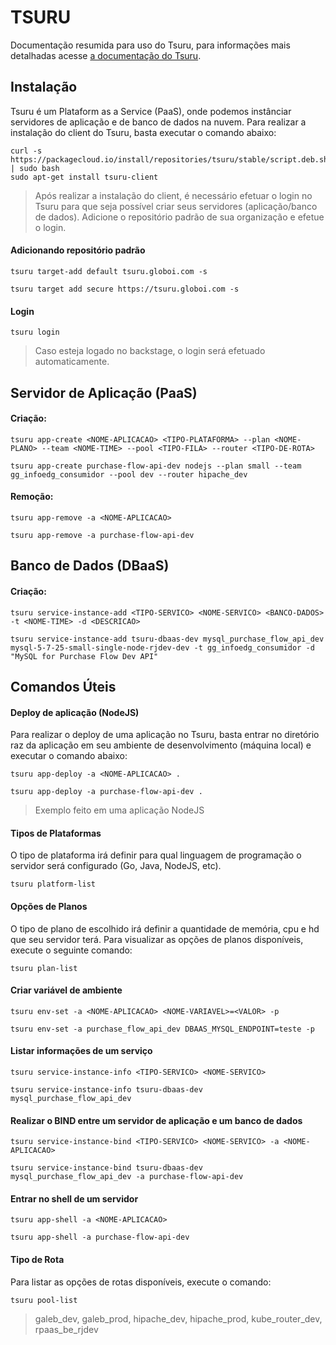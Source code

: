 # TSURU

Documentação resumida para uso do Tsuru, para informações mais detalhadas acesse [a documentação do Tsuru](https://tsuru.io/).

## Instalação

Tsuru é um Plataform as a Service (PaaS), onde podemos instânciar servidores de aplicação e de banco de dados na nuvem.
Para realizar a instalação do client do Tsuru, basta executar o comando abaixo:

```
curl -s https://packagecloud.io/install/repositories/tsuru/stable/script.deb.sh | sudo bash
sudo apt-get install tsuru-client
```

> Após realizar a instalação do client, é necessário efetuar o login no Tsuru para que seja possível criar seus servidores (aplicação/banco de dados). Adicione o repositório padrão de sua organização e efetue o login.


#### Adicionando repositório padrão
```
tsuru target-add default tsuru.globoi.com -s

tsuru target add secure https://tsuru.globoi.com -s
```

#### Login
```
tsuru login
```
> Caso esteja logado no backstage, o login será efetuado automaticamente.


## Servidor de Aplicação (PaaS)

#### Criação:

```
tsuru app-create <NOME-APLICACAO> <TIPO-PLATAFORMA> --plan <NOME-PLANO> --team <NOME-TIME> --pool <TIPO-FILA> --router <TIPO-DE-ROTA>

tsuru app-create purchase-flow-api-dev nodejs --plan small --team gg_infoedg_consumidor --pool dev --router hipache_dev
```

#### Remoção:

```
tsuru app-remove -a <NOME-APLICACAO>

tsuru app-remove -a purchase-flow-api-dev
```

## Banco de Dados (DBaaS)

#### Criação:

```
tsuru service-instance-add <TIPO-SERVICO> <NOME-SERVICO> <BANCO-DADOS> -t <NOME-TIME> -d <DESCRICAO>

tsuru service-instance-add tsuru-dbaas-dev mysql_purchase_flow_api_dev mysql-5-7-25-small-single-node-rjdev-dev -t gg_infoedg_consumidor -d "MySQL for Purchase Flow Dev API"
```

## Comandos Úteis

#### Deploy de aplicação (NodeJS)
Para realizar o deploy de uma aplicação no Tsuru, basta entrar no diretório raz da aplicação em seu ambiente de desenvolvimento (máquina local) e executar o comando abaixo:
```
tsuru app-deploy -a <NOME-APLICACAO> .

tsuru app-deploy -a purchase-flow-api-dev .
```
> Exemplo feito em uma aplicação NodeJS

#### Tipos de Plataformas
O tipo de plataforma irá definir para qual linguagem de programação o servidor será configurado (Go, Java, NodeJS, etc).

```
tsuru platform-list
```

#### Opções de Planos
O tipo de plano de escolhido irá definir a quantidade de memória, cpu e hd que seu servidor terá. Para visualizar as opções de planos disponíveis, execute o seguinte comando:

```
tsuru plan-list
```

#### Criar variável de ambiente

```
tsuru env-set -a <NOME-APLICACAO> <NOME-VARIAVEL>=<VALOR> -p

tsuru env-set -a purchase_flow_api_dev DBAAS_MYSQL_ENDPOINT=teste -p
```

#### Listar informações de um serviço

```
tsuru service-instance-info <TIPO-SERVICO> <NOME-SERVICO>

tsuru service-instance-info tsuru-dbaas-dev mysql_purchase_flow_api_dev
```

#### Realizar o BIND entre um servidor de aplicação e um banco de dados

```
tsuru service-instance-bind <TIPO-SERVICO> <NOME-SERVICO> -a <NOME-APLICACAO>

tsuru service-instance-bind tsuru-dbaas-dev mysql_purchase_flow_api_dev -a purchase-flow-api-dev
```

#### Entrar no shell de um servidor

```
tsuru app-shell -a <NOME-APLICACAO>

tsuru app-shell -a purchase-flow-api-dev
```

#### Tipo de Rota
Para listar as opções de rotas disponíveis, execute o comando:
```
tsuru pool-list
```
 > galeb_dev, galeb_prod, hipache_dev, hipache_prod, kube_router_dev, rpaas_be_rjdev
 
